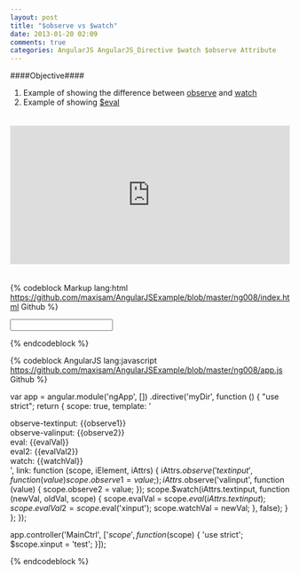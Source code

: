 ```yaml
---
layout: post
title: "$observe vs $watch"
date: 2013-01-20 02:09
comments: true
categories: AngularJS AngularJS_Directive $watch $observe Attribute
---
```


####Objective####
1. Example of showing the difference between [observe][0] and [watch][0]
2. Example of showing [$eval][1]


<iframe style="margin: 20px 0; width: 100%; height: 250px" src="http://embed.plnkr.co/jxGl8aLKy1snCMlRbRxC" frameborder="0" allowfullscreen="allowfullscreen"></iframe>

{% codeblock Markup  lang:html https://github.com/maxisam/AngularJSExample/blob/master/ng008/index.html Github %}

<input type="text" ng-model="xinput" />
<div my-dir textinput='xinput' valinput='{{xinput}}'></div>

{% endcodeblock %}

{% codeblock AngularJS  lang:javascript https://github.com/maxisam/AngularJSExample/blob/master/ng008/app.js Github %}

var app = angular.module('ngApp', [])
    .directive('myDir', function () {
        "use strict";
        return {
            scope: true,
            template: '<div>observe-textinput: {{observe1}}</div><div>observe-valinput: {{observe2}}</div><div>eval: {{evalVal}}</div><div>eval2: {{evalVal2}}</div><div>watch: {{watchVal}}</div>',
            link: function (scope, iElement, iAttrs) {
                iAttrs.$observe('textinput', function (value) {
                    scope.observe1 = value;
                });
                iAttrs.$observe('valinput', function (value) {
                    scope.observe2 = value;
                });
                scope.$watch(iAttrs.textinput, function (newVal, oldVal, scope) {
                    scope.evalVal = scope.$eval(iAttrs.textinput);
                    scope.evalVal2 = scope.$eval('xinput');
                    scope.watchVal = newVal;
                }, false);
            }
        };
    });

app.controller('MainCtrl', ['$scope', function ($scope) {
    'use strict';
    $scope.xinput = 'test';
}]);

{% endcodeblock %}


[0]:http://docs.angularjs.org/guide/directive
[1]:http://docs.angularjs.org/api/ng.$rootScope.Scope#$eval